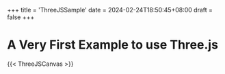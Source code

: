 +++
title = 'ThreeJSSample'
date = 2024-02-24T18:50:45+08:00
draft = false
+++

# A Very First Example to use Three.js

{{< ThreeJSCanvas >}}